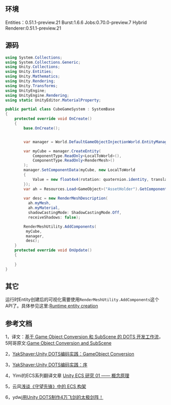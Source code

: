 ## 环境
Entities：0.51.1-preview.21
Burst:1.6.6
Jobs:0.70.0-preview.7
Hybrid Renderer:0.51.1-preview.21

## 源码
```csharp
using System.Collections;
using System.Collections.Generic;
using Unity.Collections;
using Unity.Entities;
using Unity.Mathematics;
using Unity.Rendering;
using Unity.Transforms;
using UnityEngine;
using UnityEngine.Rendering;
using static UnityEditor.MaterialProperty;

public partial class CubeGameSystem : SystemBase
{
    protected override void OnCreate()
    {
        base.OnCreate();


        var manager = World.DefaultGameObjectInjectionWorld.EntityManager;

        var myCube = manager.CreateEntity(
            ComponentType.ReadOnly<LocalToWorld>(),
            ComponentType.ReadOnly<RenderMesh>()
        );
        manager.SetComponentData(myCube, new LocalToWorld
        {
            Value = new float4x4(rotation: quaternion.identity, translation: new float3(1, 2, 3))
        });
        var ah = Resources.Load<GameObject>("AssetHolder").GetComponent<AssetHolder>();
       
        var desc = new RenderMeshDescription(
          ah.myMesh,
          ah.myMaterial,
          shadowCastingMode: ShadowCastingMode.Off,
          receiveShadows: false);

        RenderMeshUtility.AddComponents(
         myCube,
         manager,
         desc); 
    }
    protected override void OnUpdate()
    {
 
    }
}
```

## 其它
运行时Entity创建后的可视化需要使用``RenderMeshUtility.AddComponents``这个API了。具体参见这里:[Runtime entity creation](https://docs.unity3d.com/Packages/com.unity.rendering.hybrid@0.51/manual/runtime-entity-creation.html)

## 参考文档
1，译文：[基于 Game Object Conversion 和 SubScene 的 DOTS 开发工作流](https://zhuanlan.zhihu.com/p/109943463)，5阿哥原文:[Game Object Conversion and SubScene](https://gametorrahod.com/game-object-conversion-and-subscene/)

2，[YakShaver:Unity DOTS编码实践：GameObject Conversion](https://zhuanlan.zhihu.com/p/267814302)

3，[YakShaver:Unity DOTS编码实践：序](https://zhuanlan.zhihu.com/p/266780584)

4，Yimi的ECS系列翻译文章 [Unity ECS 研究 01 —— 概念原理](https://yimicgh.top/%E7%BF%BB%E8%AF%91/ECS-01-Core/)

5，云风[浅谈《守望先锋》中的 ECS 构架](https://blog.codingnow.com/2017/06/overwatch_ecs.html)

6，ydwj[用Unity DOTS制作4万飞剑的太极剑阵！](https://auniquepig.com/2021/06/21/DotsSwords/)